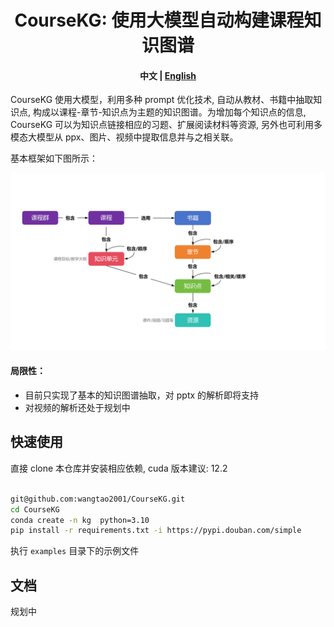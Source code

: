 <div align="center">
<h1>
  CourseKG: 使用大模型自动构建课程知识图谱
</h1>
</div>

<h4 align="center">
    <p>
        <b>中文</b> | <a href="README_EN.md">English</a>
    <p>
</h4>

CourseKG 使用大模型，利用多种 prompt 优化技术, 自动从教材、书籍中抽取知识点, 构成以课程-章节-知识点为主题的知识图谱。为增加每个知识点的信息, CourseKG 可以为知识点链接相应的习题、扩展阅读材料等资源, 另外也可利用多模态大模型从 ppx、图片、视频中提取信息并与之相关联。

基本框架如下图所示：

<p align="center">
<img src="doc/assets/framework.png" alt="" width="600">
<p align="center">

#### 局限性：

- 目前只实现了基本的知识图谱抽取，对 pptx 的解析即将支持
- 对视频的解析还处于规划中

## 快速使用

直接 clone 本仓库并安装相应依赖, cuda 版本建议: 12.2

```bash

git@github.com:wangtao2001/CourseKG.git
cd CourseKG
conda create -n kg  python=3.10
pip install -r requirements.txt -i https://pypi.douban.com/simple

```

执行 `examples` 目录下的示例文件

## 文档

规划中
